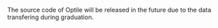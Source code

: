 The source code of Optile will be released in the future due to the data transfering during graduation.
